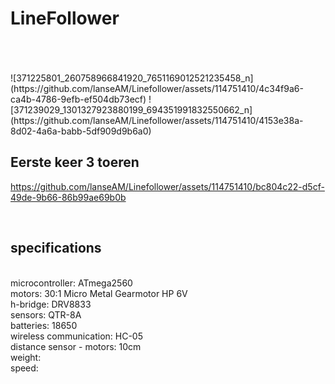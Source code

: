 # LineFollower
<br />

<br />
<br />
![371225801_260758966841920_7651169012521235458_n](https://github.com/lanseAM/Linefollower/assets/114751410/4c34f9a6-ca4b-4786-9efb-ef504db73ecf)
![371239029_1301327923880199_694351991832550662_n](https://github.com/lanseAM/Linefollower/assets/114751410/4153e38a-8d02-4a6a-babb-5df909d9b6a0)






<br />

## Eerste keer 3 toeren


https://github.com/lanseAM/Linefollower/assets/114751410/bc804c22-d5cf-49de-9b66-86b99ae69b0b


<br />
  
## specifications
<br />
microcontroller: ATmega2560
<br />
motors: 30:1 Micro Metal Gearmotor HP 6V
<br />
h-bridge: DRV8833
<br />
sensors: QTR-8A 
<br />
batteries: 18650
<br />
wireless communication: HC-05
<br />
distance sensor - motors: 10cm
<br />
weight:
<br />
speed: 
<br />
